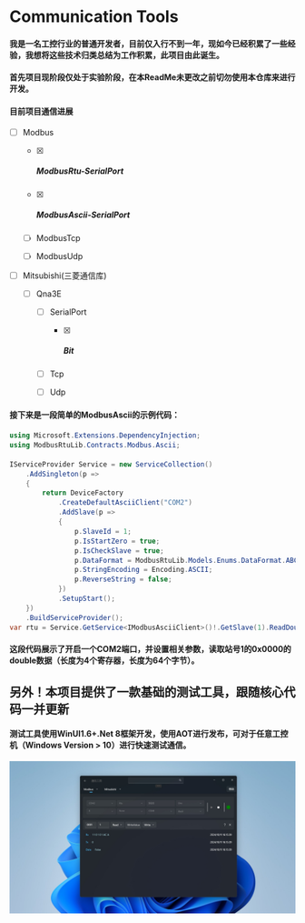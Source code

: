# Communication Tools

#### 我是一名工控行业的普通开发者，目前仅入行不到一年，现如今已经积累了一些经验，我想将这些技术归类总结为工作积累，此项目由此诞生。

#### 首先项目现阶段仅处于实验阶段，在本ReadMe未更改之前切勿使用本仓库来进行开发。

#### 目前项目通信进展

- [ ] Modbus
  
  - [x] ##### ModbusRtu-SerialPort
  
  - [x] ##### ModbusAscii-SerialPort
  
  - [ ] ModbusTcp
  
  - [ ] ModbusUdp

- [ ] Mitsubishi(三菱通信库)
  
  - [ ] Qna3E
    
    - [ ] SerialPort
      
      - [x] ##### Bit
    
    - [ ] Tcp
    
    - [ ] Udp
      
      

#### 接下来是一段简单的ModbusAscii的示例代码：

```C#
using Microsoft.Extensions.DependencyInjection;
using ModbusRtuLib.Contracts.Modbus.Ascii;

IServiceProvider Service = new ServiceCollection()
    .AddSingleton(p =>
    {
        return DeviceFactory
            .CreateDefaultAsciiClient("COM2")
            .AddSlave(p =>
            {
                p.SlaveId = 1;
                p.IsStartZero = true;
                p.IsCheckSlave = true;
                p.DataFormat = ModbusRtuLib.Models.Enums.DataFormat.ABCD;
                p.StringEncoding = Encoding.ASCII;
                p.ReverseString = false;
            })
            .SetupStart();
    })
    .BuildServiceProvider();
var rtu = Service.GetService<IModbusAsciiClient>()!.GetSlave(1).ReadDouble(0x0000);

```

#### 这段代码展示了开启一个COM2端口，并设置相关参数，读取站号1的0x0000的double数据（长度为4个寄存器，长度为64个字节）。



## 另外！本项目提供了一款基础的测试工具，跟随核心代码一并更新

#### 测试工具使用WinUI1.6+.Net 8框架开发，使用AOT进行发布，可对于任意工控机（Windows Version > 10）进行快速测试通信。

<img title="Home" src="assets\home.png" alt="home" style="zoom:50%;">
